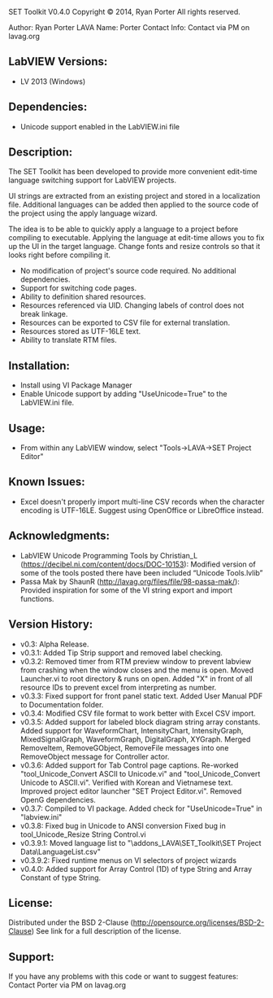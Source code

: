 SET Toolkit V0.4.0
Copyright © 2014, Ryan Porter
All rights reserved.

Author:	 Ryan Porter
LAVA Name: Porter
Contact Info:	Contact via PM on lavag.org

LabVIEW Versions:
-----------------
- LV 2013 (Windows)

Dependencies:
------------
- Unicode support enabled in the LabVIEW.ini file

Description:
------------
The SET Toolkit has been developed to provide more convenient edit-time language switching support for LabVIEW projects.

UI strings are extracted from an existing project and stored in a localization file. Additional languages can be added then applied to the source code of the project using the apply language wizard.

The idea is to be able to quickly apply a language to a project before compiling to executable. Applying the language at edit-time allows you to fix up the UI in the target language. Change fonts and resize controls so that it looks right before compiling it.

- No modification of project's source code required. No additional dependencies.
- Support for switching code pages.
- Ability to definition shared resources.
- Resources referenced via UID. Changing labels of control does not break linkage.
- Resources can be exported to CSV file for external translation.
- Resources stored as UTF-16LE text.
- Ability to translate RTM files.

Installation:
------------------------------
- Install using VI Package Manager
- Enable Unicode support by adding "UseUnicode=True" to the LabVIEW.ini file.

Usage:
------
- From within any LabVIEW window, select "Tools->LAVA->SET Project Editor"

Known Issues:
-------------
- Excel doesn't properly import multi-line CSV records when the character encoding is UTF-16LE. Suggest using OpenOffice or LibreOffice instead.

Acknowledgments:
-----------------
- LabVIEW Unicode Programming Tools by Christian_L (https://decibel.ni.com/content/docs/DOC-10153): Modified version of some of the tools posted there have been included “Unicode Tools.lvlib”
- Passa Mak by ShaunR (http://lavag.org/files/file/98-passa-mak/): Provided inspiration for some of the VI string export and import functions.

Version History:
----------------
- v0.3: Alpha Release.
- v0.3.1: Added Tip Strip support and removed label checking.
- v0.3.2: Removed timer from RTM preview window to prevent labview from crashing when the window closes and the menu is open.
          Moved Launcher.vi to root directory & runs on open.
          Added "X" in front of all resource IDs to prevent excel from interpreting as number.
- v0.3.3: Fixed support for front panel static text.
          Added User Manual PDF to Documentation folder.
- v0.3.4: Modified CSV file format to work better with Excel CSV import.
- v0.3.5: Added support for labeled block diagram string array constants.
          Added support for WaveformChart, IntensityChart, IntensityGraph, MixedSignalGraph, WaveformGraph, DigitalGraph, XYGraph.
          Merged RemoveItem, RemoveGObject, RemoveFile messages into one RemoveObject message for Controller actor.
- v0.3.6: Added support for Tab Control page captions.
          Re-worked "tool_Unicode_Convert ASCII to Unicode.vi" and "tool_Unicode_Convert Unicode to ASCII.vi". Verified with Korean and Vietnamese text.
          Improved project editor launcher "SET Project Editor.vi".
          Removed OpenG dependencies.
- v0.3.7: Compiled to VI package.
          Added check for "UseUnicode=True" in "labview.ini"
- v0.3.8: Fixed bug in Unicode to ANSI conversion
          Fixed bug in tool_Unicode_Resize String Control.vi
- v0.3.9.1: Moved language list to "<VI Lib>\addons\_LAVA\SET_Toolkit\SET Project Data\LanguageList.csv"
- v0.3.9.2: Fixed runtime menus on VI selectors of project wizards
- v0.4.0: Added support for Array Control (1D) of type String and Array Constant of type String.

License:
--------
Distributed under the BSD 2-Clause (http://opensource.org/licenses/BSD-2-Clause)
See link for a full description of the license.

Support:
--------
If you have any problems with this code or want to suggest features:
Contact Porter via PM on lavag.org


